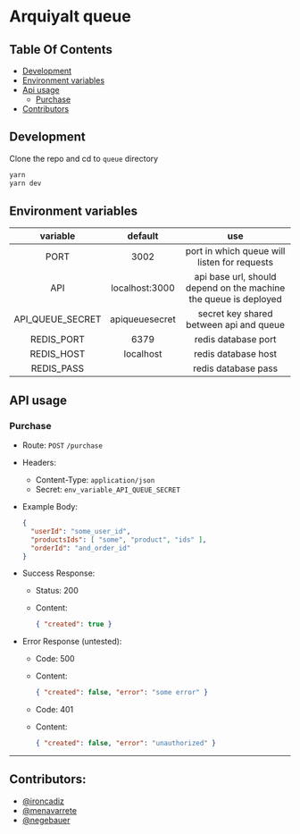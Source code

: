# Arquiyalt queue

## Table Of Contents

- [Development](#development)
- [Environment variables](#environment-variables)
- [Api usage](#api-usage)
  - [Purchase](#purchase)
- [Contributors](#contributors)

## Development

Clone the repo and cd to `queue` directory

```bash
yarn
yarn dev
```

## Environment variables

|variable|default|use|
|:-:|:-:|:-:|
|PORT|3002|port in which queue will listen for requests|
|API|localhost:3000|api base url, should depend on the machine the queue is deployed|
|API_QUEUE_SECRET|apiqueuesecret|secret key shared between api and queue|
|REDIS_PORT|6379|redis database port|
|REDIS_HOST|localhost|redis database host|
|REDIS_PASS||redis database pass|

## API usage

### Purchase
- Route: `POST` `/purchase`

- Headers:
  - Content-Type: `application/json`
  - Secret: `env_variable_API_QUEUE_SECRET`

- Example Body:

  ```json
  {
    "userId": "some_user_id",
    "productsIds": [ "some", "product", "ids" ],
    "orderId": "and_order_id"
  }
  ```

- Success Response:

  - Status: 200
  - Content:

    ```json
    { "created": true }
    ```

- Error Response (untested):

  - Code: 500
  - Content:

    ```json
    { "created": false, "error": "some error" }
    ```

  - Code: 401
  - Content:

    ```json
    { "created": false, "error": "unauthorized" }
    ```

***

## Contributors:

- [@ironcadiz](https://github.com/ironcadiz)
- [@menavarrete](https://github.com/menavarrete)
- [@negebauer](https://github.com/negebauer)
